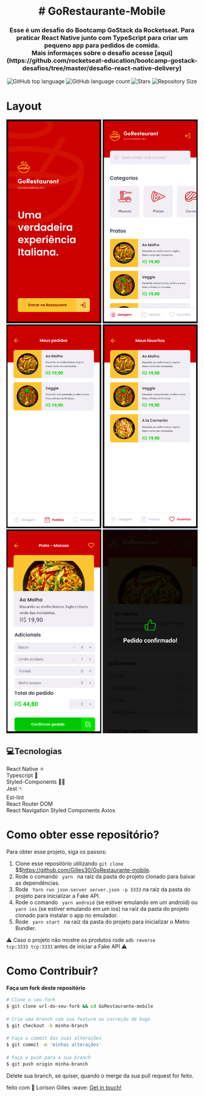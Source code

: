 <h1 align="center">
  # GoRestaurante-Mobile
</h1>
<h3 align="center">
  Esse é um desafio do Bootcamp GoStack da Rocketseat. Para praticar React Native junto com TypeScript para criar um pequeno app para pedidos de comida.<br/> 
  Mais informaçes sobre o desafio acesse [aqui](https://github.com/rocketseat-education/bootcamp-gostack-desafios/tree/master/desafio-react-native-delivery)
</h3>

<p align="center">
      <img alt="GitHub top language" src="https://img.shields.io/github/languages/top/Gilles30/GoRestaurante-mobile?color=1db954">
      <img alt="GitHub language count" src="https://img.shields.io/github/languages/count/Gilles30/GoRestaurante-mobile?color=1db954">
      <img alt="Stars" src="https://img.shields.io/github/stars/Gilles30/GoRestaurante-mobile?color=1db954">
      <img alt="Repository Size" src="https://img.shields.io/github/repo-size/Gilles30/GoRestaurante-mobile?color=1db954">
  </p>
 
# Layout
<p align="center">
  <img src="./src/assets/homeApp.png"  width="250px" height="536px" />
  <img src="./src/assets/dashboardApp.png"  width="250px" height="536px" />
  <img src="./src/assets/pedidosApp.png"  width="250px" height="536px"/>
  <img src="./src/assets/favoritosApp.png"  width="250px" height="536px" />
  <img src="./src/assets/detalheApp.png"  width="250px" height="536px" />
  <img src="./src/assets/sucesso.png"  width="250px" height="536px" />
</p>



## :computer:Tecnologias 
React Native ⚛️ <br />
Typescript 🦕 </br>
Styled-Components 💅🏻 <br />
Jest 🃏 <br />
Est-lint </br>
React Router DOM </br>
React Navigation
Styled Components
Axios
 





# Como obter esse repositório? 
Para obter esse projeto, siga os passos:
1. Clone esse repositório utilizando <code>git clone</code> $$https://github.com/Gilles30/GoRestaurante-mobile.
2. Rode o comando <code> yarn </code> na raíz da pasta do projeto clonado para baixar as dependências.
3. Rode <code> Yarn run json-server server.json -p 3333</code> na raíz da pasta do projeto para inicializar a Fake API.
4. Rode o comando <code> yarn android</code> (se estiver emulando em um android) ou <code>yarn ios</code> 
(se estiver emulando em um ios) na raíz da pasta do projeto clonado para instalar o app no emulador.
5. Rode <code> yarn start </code> na raíz da pasta do projeto para inicializar o Metro Bundler.

⚠️ Caso o projeto não mostre os produtos rode <code>adb reverse tcp:3333 tcp:3333</code> antes de iniciar a Fake API ⚠️

# Como Contribuir? 
**Faça um fork deste repositório**

```bash
# Clone o seu fork
$ git clone url-do-seu-fork && cd GoRestaurante-mobile

# Crie uma branch com sua feature ou correção de bugs
$ git checkout -b minha-branch

# Faça o commit das suas alterações
$ git commit -m 'minhas alterações'

# Faça o push para a sua branch
$ git push origin minha-branch
```

Delete sua branch, se quiser, quando o merge da sua pull request for feito. <br />

<p>feito com 💜 Lorison Gilles :wave: <a href="https://www.linkedin.com/in/lorison-gilles/">Get in touch!</a></p>


[typescript]: https://www.typescriptlang.org/
[reactjs]: https://reactjs.org
[rn]: https://facebook.github.io/react-native/
